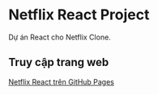 # Netflix React Project

Dự án React cho Netflix Clone.

## Truy cập trang web
[Netflix React trên GitHub Pages](https://tranhuutai1804.github.io/Netflix_React/)

